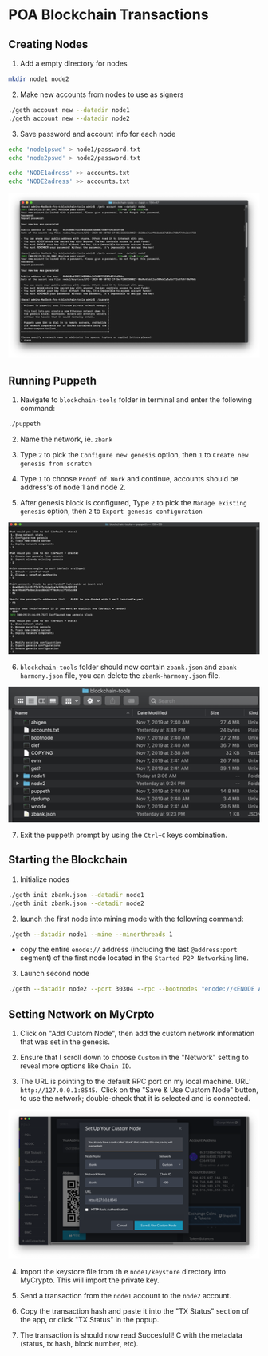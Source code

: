 # POA Blockchain Transactions

##  Creating Nodes

1. Add a empty directory for nodes 
```bash
mkdir node1 node2
```

2. Make new accounts from nodes to use as signers
```bash
./geth account new --datadir node1
./geth account new --datadir node2
```

3. Save password and account info for each node
```bash
echo 'node1pswd' > node1/password.txt
echo 'node2pswd' > node2/password.txt
```

```bash
echo 'NODE1adress' >> accounts.txt
echo 'NODE2adress' >> accounts.txt
```

![new-acct](newacct.png)

## Running Puppeth

1. Navigate to `blockchain-tools` folder in terminal and enter the following command:

```bash
./puppeth
```

2. Name the network, ie. `zbank`

3. Type `2` to pick the `Configure new genesis` option, then `1` to `Create new genesis from scratch`

4. Type `1` to choose `Proof of Work` and continue, accounts should be address's of node 1 and node 2.

5. After genesis block is configured, Type `2` to pick the `Manage existing genesis` option, then `2` to `Export genesis configuration`

![puppeth](puppeth.png)

6. `blockchain-tools` folder should now contain `zbank.json` and `zbank-harmony.json` file, you can delete the `zbank-harmony.json` file.

![zbank-json](zbank.png)

7. Exit the puppeth prompt by using the `Ctrl+C` keys combination.

## Starting the Blockchain

1. Initialize nodes
```bash
./geth init zbank.json --datadir node1
./geth init zbank.json --datadir node2
```

2. launch the first node into mining mode with the following command:
```bash
./geth --datadir node1 --mine --minerthreads 1
```
-  copy the entire `enode://` address (including the last `@address:port` segment) of the first node located in the `Started P2P Networking` line.

3. Launch second node 
```bash
./geth --datadir node2 --port 30304 --rpc --bootnodes "enode://<ENODE ADDRESS FROM ABOVE>" --ipcdisable
```

## Setting Network on MyCrpto

1. Click on "Add Custom Node", then add the custom network information that was set in the genesis.
​
2. Ensure that I scroll down to choose `Custom` in the "Network" setting to reveal more options like `Chain ID`.

3. The URL is pointing to the default RPC port on my local machine. URL: `http://127.0.0.1:8545`.
​
Click on the "Save & Use Custom Node" button, to use the network; double-check that it is selected and is connected.

![network](network.png)

4. Import the keystore file from th e `node1/keystore` directory into MyCrypto. This will import the private key.

5. Send a transaction from the `node1` account to the `node2` account.

6. Copy the transaction hash and paste it into the "TX Status" section of the app, or click "TX Status" in the popup.

7. The transaction is should now read Succesfull! C with the metadata (status, tx hash, block number, etc).
